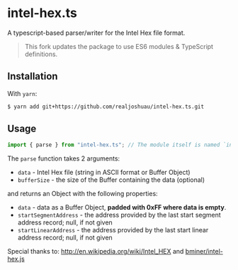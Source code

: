 # intel-hex.ts

A typescript-based parser/writer for the Intel Hex file format.
> This fork updates the package to use ES6 modules & TypeScript definitions.

## Installation
With `yarn`:
```bash
$ yarn add git+https://github.com/realjoshuau/intel-hex.ts.git
```

## Usage

```js
import { parse } from "intel-hex.ts"; // The module itself is named `intel-hex.ts`
```

The `parse` function takes 2 arguments:

- `data` - Intel Hex file (string in ASCII format or Buffer Object)
- `bufferSize` - the size of the Buffer containing the data (optional)

and returns an Object with the following properties:

- `data` - data as a Buffer Object, **padded with 0xFF
  where data is empty**.
- `startSegmentAddress` - the address provided by the last
  start segment address record; null, if not given
- `startLinearAddress` - the address provided by the last
  start linear address record; null, if not given

Special thanks to: http://en.wikipedia.org/wiki/Intel_HEX and [bminer/intel-hex.js](https://github.com/bminer/intel-hex.js)
